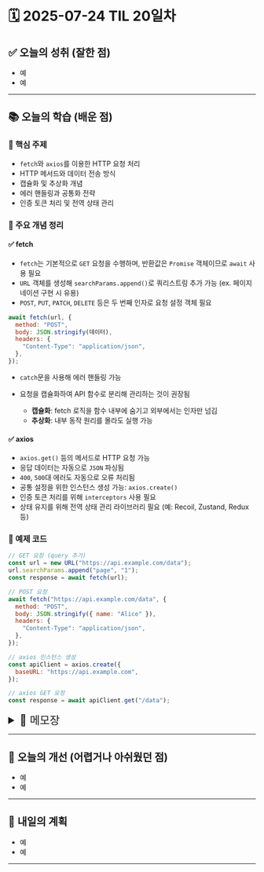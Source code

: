 # 🗓️ 2025-07-24 TIL 20일차

## ✅ 오늘의 성취 (잘한 점)

- 예
- 예

---

## 📚 오늘의 학습 (배운 점)

### 🔹 핵심 주제

- `fetch`와 `axios`를 이용한 HTTP 요청 처리
- HTTP 메서드와 데이터 전송 방식
- 캡슐화 및 추상화 개념
- 에러 핸들링과 공통화 전략
- 인증 토큰 처리 및 전역 상태 관리

### 🔹 주요 개념 정리

#### ✅ fetch

- `fetch`는 기본적으로 `GET` 요청을 수행하며, 반환값은 `Promise` 객체이므로 `await` 사용 필요
- `URL` 객체를 생성해 `searchParams.append()`로 쿼리스트링 추가 가능 (ex. 페이지네이션 구현 시 유용)
- `POST`, `PUT`, `PATCH`, `DELETE` 등은 두 번째 인자로 요청 설정 객체 필요

```javascript
await fetch(url, {
  method: "POST",
  body: JSON.stringify(데이터),
  headers: {
    "Content-Type": "application/json",
  },
});
```

- `catch`문을 사용해 에러 핸들링 가능
- 요청을 캡슐화하여 API 함수로 분리해 관리하는 것이 권장됨

  - **캡슐화**: fetch 로직을 함수 내부에 숨기고 외부에서는 인자만 넘김
  - **추상화**: 내부 동작 원리를 몰라도 실행 가능

#### ✅ axios

- `axios.get()` 등의 메서드로 HTTP 요청 가능
- 응답 데이터는 자동으로 `JSON` 파싱됨
- `400`, `500`대 에러도 자동으로 오류 처리됨
- 공통 설정을 위한 인스턴스 생성 가능: `axios.create()`
- 인증 토큰 처리를 위해 `interceptors` 사용 필요
- 상태 유지를 위해 전역 상태 관리 라이브러리 필요 (예: Recoil, Zustand, Redux 등)

### 🔹 예제 코드

```javascript
// GET 요청 (query 추가)
const url = new URL("https://api.example.com/data");
url.searchParams.append("page", "1");
const response = await fetch(url);

// POST 요청
await fetch("https://api.example.com/data", {
  method: "POST",
  body: JSON.stringify({ name: "Alice" }),
  headers: {
    "Content-Type": "application/json",
  },
});

// axios 인스턴스 생성
const apiClient = axios.create({
  baseURL: "https://api.example.com",
});

// axios GET 요청
const response = await apiClient.get("/data");
```

<details>
<summary style="font-size: 22px;">📓 메모장</summary>

### 🧠 강의 - JS와 Request

---

- 포인트 기능이나 알람 메시지 기능 구현을 위해 웹 소켓 기술이 필요함 → 추후 별도로 학습 필요
- **3-tier architecture** (클라이언트 - 서버 - 데이터베이스) 구조 반드시 이해할 것

---

### 📌 fetch

- HTTP method

  - GET
  - POST
  - PUT
  - DELETE
  - PATCH
  - HEAD

- POST, PUT, DELETE는 특히 보안이 요구됨
  → HTTP 환경에서는 CUD를 막거나 GET 요청만 허용하는 방식으로 보완

#### ▸ GET

```js
await fetch("URL 주소"); // 기본적으로 GET 요청
```

- 반환값은 `Promise` 객체이므로 `await` 필요
- 아래와 같이 `URL` 객체를 사용하여 쿼리파라미터를 추가 가능
  → `append`는 HTML의 `append`와는 다름
  → 페이지네이션 구현 시 유용

```js
const url = new URL("URL 주소");
url.searchParams.append(key, value);
await fetch(url);
```

#### ▸ POST / PUT / PATCH / DELETE

```js
await fetch(url, {
  method: "POST",
  body: JSON.stringify(데이터),
  headers: {
    "Content-Type": "application/json",
  },
});
```

- `JSON.stringify()`로 문자열화하여 전송하며, 서버는 이를 파싱함

- API 함수로 별도 구성 후, 인자값만 넘겨 요청하는 형태로 **추상화 및 캡슐화** 가능

  - **캡슐화**: 요청 시 함수를 외부에서 분리하여 내부로 숨김
  - **추상화**: 내부 구조를 몰라도 실행 가능

- POST, PUT, PATCH 요청 시 데이터 형식 확인 필수

- 에러 발생 시 `catch` 문으로 핸들링 가능

---

### 📌 throttling?

- `throttling`: 네트워크 속도를 강제로 조절하는 행위
  → 예: Fast 4G, Slow 4G, 3G 환경 시뮬레이션 등

---

### 📌 axios

```js
await axios.get("URL");
```

- `Promise` 객체 반환

- 응답 데이터를 자동으로 `JSON`으로 파싱

- `400`, `500`대 에러도 자동으로 오류 처리됨 (fetch는 아님)

- **공통화 처리 가능**

  - `axios.create()`를 사용하여 공통 인스턴스 생성 가능
  - 인증이 필요한 경우 `interceptors`를 활용하여 토큰 삽입 필요
  - 상태 관리를 위해 전역 상태 관리 라이브러리 사용 필수

- 가능한 모든 로직은 **최대한 공통화** 처리할 것

</details>

---

## 🧠 오늘의 개선 (어렵거나 아쉬웠던 점)

- 예
- 예

---

## 🚀 내일의 계획

- 예
- 예

---
